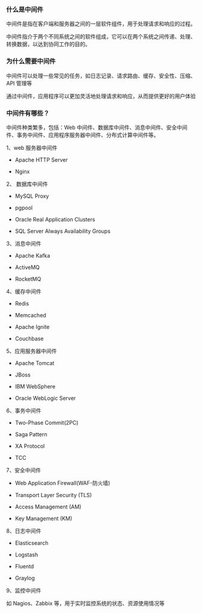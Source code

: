 ### 什么是中间件

中间件是指在客户端和服务器之间的一层软件组件，用于处理请求和响应的过程。

中间件指介于两个不同系统之间的软件组成，它可以在两个系统之间传递、处理、转换数据，以达到协同工作的目的。

### 为什么需要中间件

中间件可以处理一些常见的任务，如日志记录、请求路由、缓存、安全性、压缩、API 管理等

通过中间件，应用程序可以更加灵活地处理请求和响应，从而提供更好的用户体验

### 中间件有哪些？

中间件种类繁多，包括：Web 中间件、数据库中间件、消息中间件、安全中间件、事务中间件、应用程序服务器中间件、分布式计算中间件等。

1、web 服务器中间件

- Apache HTTP Server

- Nginx

2、 数据库中间件

- MySQL Proxy

- pgpool

- Oracle Real Application Clusters

- SQL Server Always Availability Groups

3、消息中间件

- Apache Kafka

- ActiveMQ

- RocketMQ

4、缓存中间件

- Redis

- Memcached

- Apache Ignite

- Couchbase

5、应用服务器中间件

- Apache Tomcat

- JBoss

- IBM WebSphere

- Oracle WebLogic Server

6、事务中间件

- Two-Phase Commit(2PC)

- Saga Pattern

- XA Protocol

- TCC

7、安全中间件

- Web Application Firewall(WAF-防火墙)

- Transport Layer Security (TLS)

- Access Management (AM)

- Key Management (KM)

8、日志中间件

- Elasticsearch

- Logstash

- Fluentd

- Graylog

9、监控中间件

如 Nagios、Zabbix 等，用于实时监控系统的状态、资源使用情况等
